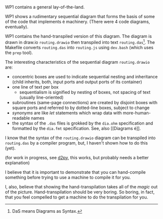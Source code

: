 WP1 contains a general lay-of-the-land.  

WP1 shows a rudimentary sequential diagram that forms the basis of some of the code that implements ė machinery.  (There were 4 code diagrams, eventually).

WP1 contains the hand-transpiled version of this diagram. The diagram is drawn in draw.io `routing.drawio` then transpiled into text `routing.das`[^das].  The Makefile converts `routing.das` into `routing.js` using `dev.bash` (which uses the `prep` tool).

The interesting characteristics of the sequential diagram `routing.drawio` are:
- concentric boxes are used to indicate sequential nesting and inheritance (child inherits, both, input ports and output ports of its container)
- one line of text per box
	- sequentialism is signified by nesting of boxes, not spacing of text (usually line-oriented)
- subroutines (same-page connections) are created by disjoint boxes with square ports and referred to by dotted-line boxes, subject to change
- *synonyms* are like *let* statements which wrap data with more-human-readable names
- the syntax of the `.das` files is grokked by the `dia.ohm` specification and formatted by the `dia.fmt` specification.  See, also [[Diagrams ė]].

[^das]: DaS means Diagrams as Syntax.

I know that the syntax of the `routing.drawio` diagram can be transpiled into `routing.das` by a compiler program, but, I haven't shown how to do this (yet).

(for work in progress, see [d2py](https://guitarvydas.github.io/2022/01/25/Diagram-to-Python-Transpiler.html), this works, but probably needs a better explanation)

I believe that it is important to demonstrate that you can hand-compile something before trying to use a machine to compile it for you.

I, also, believe that showing the hand-transpilation takes all of the *magic* out of the picture.  Hand-transpilation should be very boring.  So boring, in fact, that you feel compelled to get a machine to do the transpilation for you.